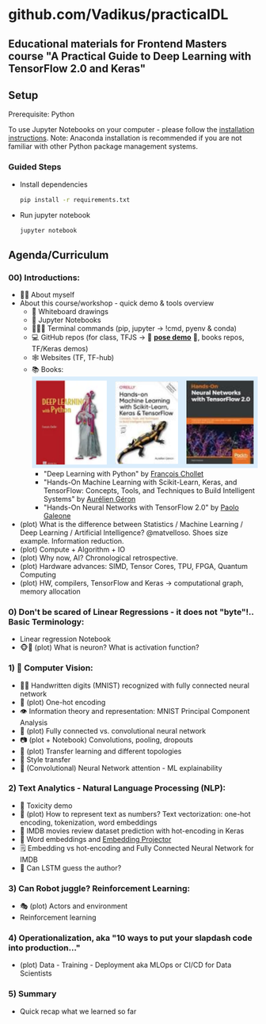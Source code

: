 # github.com/Vadikus/practicalDL

## Educational materials for Frontend Masters course "A Practical Guide to Deep Learning with TensorFlow 2.0 and Keras"

## Setup

Prerequisite: Python

To use Jupyter Notebooks on your computer - please follow the [installation instructions](https://jupyter.readthedocs.io/en/latest/install.html).
Note: Anaconda installation is recommended if you are not familiar with other Python package management systems. 

### Guided Steps

* Install dependencies

    ```bash
    pip install -r requirements.txt
    ```

* Run jupyter notebook

    ```bash
    jupyter notebook
    ```

## Agenda/Curriculum
    
### 00) Introductions:
- 🙋‍♂️ About myself 
- About this course/workshop - quick demo & tools overview
    - 🎨 Whiteboard drawings
    - 📝 Jupyter Notebooks
    - 👨🏻‍💻 Terminal commands (pip, jupyter -> !cmd, pyenv & conda)
    - 💻 GitHub repos (for class, TFJS -> 🎥 [**pose demo**](https://storage.googleapis.com/tfjs-models/demos/posenet/camera.html) 🕺, books repos, TF/Keras demos)
    - 🕸 Websites (TF, TF-hub)
    - 📚 Books:
	![books](./books.png)
        - "Deep Learning with Python" by [François Chollet](https://github.com/fchollet/deep-learning-with-python-notebooks)
        - "Hands-On Machine Learning with Scikit-Learn, Keras, and TensorFlow: Concepts, Tools, and Techniques to Build Intelligent Systems" by [Aurélien Géron](https://github.com/ageron/handson-ml2)
        - "Hands-On Neural Networks with TensorFlow 2.0" by [Paolo Galeone](https://github.com/PacktPublishing/Hands-On-Neural-Networks-with-TensorFlow-2.0)
- (plot) What is the difference between Statistics / Machine Learning / Deep Learning / Artificial Intelligence?
@matvelloso. Shoes size example. Information reduction.
- (plot) Compute + Algorithm + IO
- (plot) Why now, AI? Chronological retrospective.
- (plot) Hardware advances: SIMD, Tensor Cores, TPU, FPGA, Quantum Computing
- (plot) HW, compilers, TensorFlow and Keras -> computational graph, memory allocation


### 0) Don't be scared of Linear Regressions - it does not "byte"!.. Basic Terminology:
- Linear regression Notebook
- 🐵🧠 (plot) What is neuron? What is activation function?

### 1)  👀 Computer Vision:

- ✍🏻 Handwritten digits (MNIST) recognized with fully connected neural network
- 📸 (plot) One-hot encoding
- 👁 Information theory and representation: MNIST Principal Component Analysis
- 🙈 (plot) Fully connected vs. convolutional neural network
- 📷 (plot + Notebook) Convolutions, pooling, dropouts
- 🛒 (plot) Transfer learning and different topologies
- 🎨 Style transfer
- 🧐 (Convolutional) Neural Network attention - ML explainability

### 2) Text Analytics - Natural Language Processing (NLP):
- 🤬 Toxicity demo
- 📝 (plot) How to represent text as numbers? Text vectorization: one-hot encoding, tokenization, word embeddings
- 🙊 IMDB movies review dataset prediction with hot-encoding in Keras
- 🤯 Word embeddings and [Embedding Projector](http://projector.tensorflow.org/)
- 🗒 Embedding vs hot-encoding and Fully Connected Neural Network for IMDB
- 📒 Can LSTM guess the author?

### 3) Can Robot juggle? Reinforcement Learning:
- 🎭 (plot) Actors and environment
- Reinforcement learning

### 4) Operationalization, aka "10 ways to put your slapdash code into production..."
- (plot) Data - Training - Deployment aka MLOps or CI/CD for Data Scientists

### 5) Summary
- Quick recap what we learned so far
